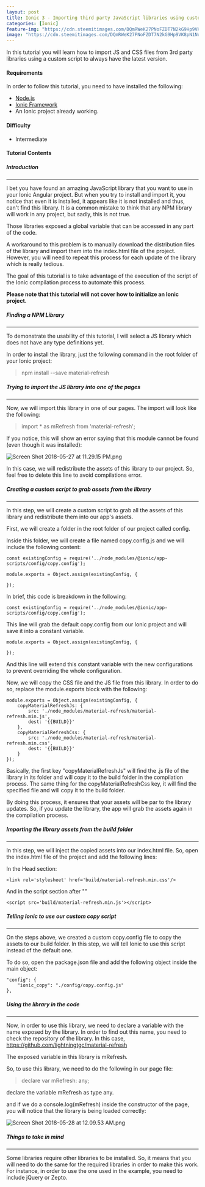 ```yaml
---
layout: post
title: Ionic 3 - Importing third party JavaScript libraries using custom script
categories: [Ionic]
feature-img: "https://cdn.steemitimages.com/DQmRWeK27PNoFZDT7N2kG9Hp9VK8pN1Nur1eMPqKAfXpDeR/Screen%20Shot%202018-05-28%20at%2012.09.53%20AM.png"
image: "https://cdn.steemitimages.com/DQmRWeK27PNoFZDT7N2kG9Hp9VK8pN1Nur1eMPqKAfXpDeR/Screen%20Shot%202018-05-28%20at%2012.09.53%20AM.png"
---
```


In this tutorial you will learn how to import JS and CSS files from 3rd party libraries using a custom script to always have the latest version.

#### Requirements
In order to follow this tutorial, you need to have installed the following:

- [Node.js](https://nodejs.org/en)
- [Ionic Framework](https://ionicframework.com/getting-started)
- An Ionic project already working.

#### Difficulty

- Intermediate

#### Tutorial Contents

##### Introduction
---
I bet you have found an amazing JavaScript library that you want to use in your Ionic Angular project. But when you try to install and import it, you notice that even it is installed, it appears like it is not installed and thus, can't find this library. It is a common mistake to think that any NPM library will work in any project, but sadly, this is not true.

Those libraries exposed a global variable that can be accessed in any part of the code.

A workaround to this problem is to manually download the distribution files of the library and import them into the index.html file of the project. However, you will need to repeat this process for each update of the library which is really tedious.

The goal of this tutorial is to take advantage of the execution of the script of the Ionic compilation process to automate this process.

**Please note that this tutorial will not cover how to initialize an Ionic project.**

##### Finding a NPM Library
---
To demonstrate the usability of this tutorial, I will select a JS library which does not have any type definitions yet.

In order to install the library, just the following command in the root folder of your Ionic project:

> npm install --save material-refresh


##### Trying to import the JS library into one of the pages
---

Now, we will import this library in one of our pages. The import will look like the following:

> import * as mRefresh from 'material-refresh';

If you notice, this will show an error saying that this module cannot be found (even though it was installed):

![Screen Shot 2018-05-27 at 11.29.15 PM.png](https://cdn.steemitimages.com/DQmRM6dmL6GjuG2RbUuNAmoMBzihnk2ZG5CETcscpVkzEx8/Screen%20Shot%202018-05-27%20at%2011.29.15%20PM.png)

In this case, we will redistribute the assets of this library to our project. So, feel free to delete this line to avoid compilations error.

##### Creating a custom script to grab assets from the library
---
In this step, we will create a custom script to grab all the assets of this library and redistribute them into our app's assets.

First, we will create a folder in the root folder of our project called config.

Inside this folder, we will create a file named copy.config.js and we will include the following content:

```
const existingConfig = require('../node_modules/@ionic/app-scripts/config/copy.config');

module.exports = Object.assign(existingConfig, {
    
});
```

In brief, this code is breakdown in the following:

```
const existingConfig = require('../node_modules/@ionic/app-scripts/config/copy.config');
```

This line will grab the default copy.config from our Ionic project and will save it into a constant variable.

```
module.exports = Object.assign(existingConfig, {
    
});
```

And this line will extend this constant variable with the new configurations to prevent overriding the whole configuration.

Now, we will copy the CSS file and the JS file from this library. In order to do so,  replace the module.exports block with the following:

```
module.exports = Object.assign(existingConfig, {
    copyMaterialRefreshJs: {
        src: './node_modules/material-refresh/material-refresh.min.js',
        dest: '{{BUILD}}'
    },
    copyMaterialRefreshCss: {
        src: './node_modules/material-refresh/material-refresh.min.css',
        dest: '{{BUILD}}'
    }
});
```

Basically, the first key "copyMaterialRefreshJs" will find the .js file of the library in its folder and will copy it to the build folder in the compilation process. The same thing for the copyMaterialRefreshCss key, it will find the specified file and will copy it to the build folder. 

By doing this process, it ensures that your assets will be par to the library updates. So, if you update the library, the app will grab the assets again in the compilation process.

##### Importing the library assets from the build folder
---
In this step, we will inject the copied assets into our index.html file. So, open the index.html file of the project and add the following lines:

In the Head section:

```
<link rel='stylesheet' href='build/material-refresh.min.css'/>
```

And in the script section after "<ion-app></ion-app>"


```
<script src='build/material-refresh.min.js'></script>
```

##### Telling Ionic to use our custom copy script
---
On the steps above, we created a custom copy.config file to copy the assets to our build folder. In this step, we will tell Ionic to use this script instead of the default one.

To do so, open the package.json file and add the following object inside the main object:

```
"config": {
    "ionic_copy": "./config/copy.config.js"
},
```

##### Using the library in the code
---

Now, in order to use this library, we need to declare a variable with the name exposed by the library. In order to find out this name, you need to check the repository of the library. In this case, https://github.com/lightningtgc/material-refresh

The exposed variable in this library is mRefresh.

So, to use this library, we need to do the following in our page file:

> declare var mRefresh: any;

declare the variable mRefresh as type any.

and if we do a console.log(mRefresh) inside the constructor of the page, you will notice that the library is being loaded correctly:

![Screen Shot 2018-05-28 at 12.09.53 AM.png](https://cdn.steemitimages.com/DQmRWeK27PNoFZDT7N2kG9Hp9VK8pN1Nur1eMPqKAfXpDeR/Screen%20Shot%202018-05-28%20at%2012.09.53%20AM.png)

##### Things to take in mind
---
Some libraries require other libraries to be installed. So, it means that you will need to do the same for the required libraries in order to make this work. For instance, in order to use the one used in the example, you need to include jQuery or Zepto.
